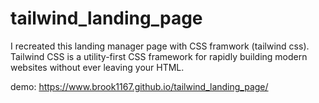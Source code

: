 # tailwind_landing_page
I recreated this landing manager page with CSS framwork (tailwind css).
Tailwind CSS is a utility-first CSS framework for rapidly building modern websites without ever leaving your HTML. 

demo: https://www.brook1167.github.io/tailwind_landing_page/
